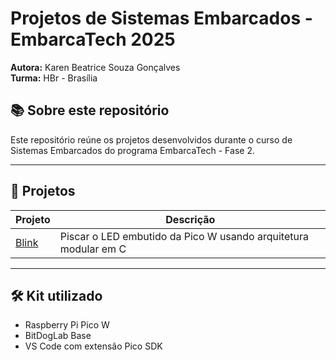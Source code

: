 # Projetos de Sistemas Embarcados - EmbarcaTech 2025

**Autora:** Karen Beatrice Souza Gonçalves  
**Turma:** HBr - Brasília  

## 📚 Sobre este repositório

Este repositório reúne os projetos desenvolvidos durante o curso de Sistemas Embarcados do programa EmbarcaTech - Fase 2.

---

## 📂 Projetos

| Projeto | Descrição |
|--------|------------|
| [Blink](./blink) | Piscar o LED embutido da Pico W usando arquitetura modular em C |

---

## 🛠️ Kit utilizado

- Raspberry Pi Pico W  
- BitDogLab Base  
- VS Code com extensão Pico SDK  
